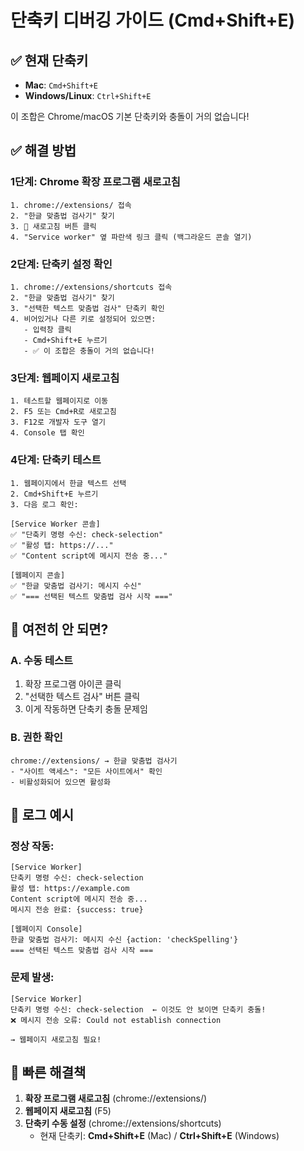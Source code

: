 # 단축키 디버깅 가이드 (Cmd+Shift+E)

## ✅ 현재 단축키
- **Mac**: `Cmd+Shift+E`
- **Windows/Linux**: `Ctrl+Shift+E`

이 조합은 Chrome/macOS 기본 단축키와 충돌이 거의 없습니다!

## ✅ 해결 방법

### 1단계: Chrome 확장 프로그램 새로고침
```
1. chrome://extensions/ 접속
2. "한글 맞춤법 검사기" 찾기
3. 🔄 새로고침 버튼 클릭
4. "Service worker" 옆 파란색 링크 클릭 (백그라운드 콘솔 열기)
```

### 2단계: 단축키 설정 확인
```
1. chrome://extensions/shortcuts 접속
2. "한글 맞춤법 검사기" 찾기
3. "선택한 텍스트 맞춤법 검사" 단축키 확인
4. 비어있거나 다른 키로 설정되어 있으면:
   - 입력창 클릭
   - Cmd+Shift+E 누르기
   - ✅ 이 조합은 충돌이 거의 없습니다!
```

### 3단계: 웹페이지 새로고침
```
1. 테스트할 웹페이지로 이동
2. F5 또는 Cmd+R로 새로고침
3. F12로 개발자 도구 열기
4. Console 탭 확인
```

### 4단계: 단축키 테스트
```
1. 웹페이지에서 한글 텍스트 선택
2. Cmd+Shift+E 누르기
3. 다음 로그 확인:

[Service Worker 콘솔]
✅ "단축키 명령 수신: check-selection"
✅ "활성 탭: https://..."
✅ "Content script에 메시지 전송 중..."

[웹페이지 콘솔]
✅ "한글 맞춤법 검사기: 메시지 수신"
✅ "=== 선택된 텍스트 맞춤법 검사 시작 ==="
```

## 🚨 여전히 안 되면?

### A. 수동 테스트
1. 확장 프로그램 아이콘 클릭
2. "선택한 텍스트 검사" 버튼 클릭
3. 이게 작동하면 단축키 충돌 문제임

### B. 권한 확인
```
chrome://extensions/ → 한글 맞춤법 검사기
- "사이트 액세스": "모든 사이트에서" 확인
- 비활성화되어 있으면 활성화
```

## 📝 로그 예시

### 정상 작동:
```
[Service Worker]
단축키 명령 수신: check-selection
활성 탭: https://example.com
Content script에 메시지 전송 중...
메시지 전송 완료: {success: true}

[웹페이지 Console]
한글 맞춤법 검사기: 메시지 수신 {action: 'checkSpelling'}
=== 선택된 텍스트 맞춤법 검사 시작 ===
```

### 문제 발생:
```
[Service Worker]
단축키 명령 수신: check-selection  ← 이것도 안 보이면 단축키 충돌!
❌ 메시지 전송 오류: Could not establish connection

→ 웹페이지 새로고침 필요!
```

## 🎯 빠른 해결책

1. **확장 프로그램 새로고침** (chrome://extensions/)
2. **웹페이지 새로고침** (F5)
3. **단축키 수동 설정** (chrome://extensions/shortcuts)
   - 현재 단축키: **Cmd+Shift+E** (Mac) / **Ctrl+Shift+E** (Windows)

